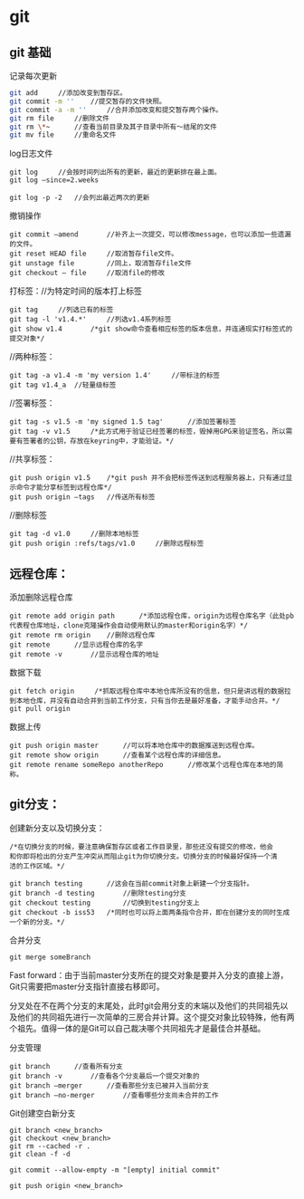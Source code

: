 # git

## git 基础

记录每次更新
```bash
git add     //添加改变到暂存区。
git commit -m ''    //提交暂存的文件快照。
git commit -a -m ''     //合并添加改变和提交暂存两个操作。
git rm file     //删除文件
git rm \*~      //查看当前目录及其子目录中所有～结尾的文件
git mv file     //重命名文件
```

log日志文件
```
git log     //会按时间列出所有的更新，最近的更新排在最上面。
git log —since=2.weeks

git log -p -2   //会列出最近两次的更新
```

撤销操作
```
git commit —amend       //补齐上一次提交，可以修改message，也可以添加一些遗漏的文件。
git reset HEAD file     //取消暂存file文件。
git unstage file        //同上，取消暂存file文件
git checkout — file     //取消file的修改
```

打标签：//为特定时间的版本打上标签
```
git tag     //列选已有的标签
git tag -l 'v1.4.*'     //列选v1.4系列标签
git show v1.4       /*git show命令查看相应标签的版本信息，并连通现实打标签式的提交对象*/
```

//两种标签：
```
git tag -a v1.4 -m 'my version 1.4'     //带标注的标签
git tag v1.4_a  //轻量级标签
```

//签署标签：
```
git tag -s v1.5 -m 'my signed 1.5 tag'      //添加签署标签
git tag -v v1.5     /*此方式用于验证已经签署的标签，毁掉用GPG来验证签名，所以需要有签署者的公钥，存放在keyring中，才能验证。*/
```

//共享标签：
```
git push origin v1.5    /*git push 并不会把标签传送到远程服务器上，只有通过显示命令才能分享标签到远程仓库*/
git push origin —tags   //传送所有标签
```

//删除标签
```
git tag -d v1.0     //删除本地标签
git push origin :refs/tags/v1.0     //删除远程标签
```

## 远程仓库：

添加删除远程仓库
```
git remote add origin path      /*添加远程仓库，origin为远程仓库名字（此处pb代表程仓库地址，clone克隆操作会自动使用默认的master和origin名字）*/
git remote rm origin    //删除远程仓库
git remote      //显示远程仓库的名字
git remote -v       //显示远程仓库的地址
```

数据下载
```
git fetch origin     /*抓取远程仓库中本地仓库所没有的信息，但只是讲远程的数据拉到本地仓库，并没有自动合并到当前工作分支，只有当你去是最好准备，才能手动合并。*/
git pull origin
```

数据上传
```
git push origin master      //可以将本地仓库中的数据推送到远程仓库。
git remote show origin      //查看某个远程仓库的详细信息。
git remote rename someRepo anotherRepo      //修改某个远程仓库在本地的简称。
```


## git分支：

创建新分支以及切换分支：
```
/*在切换分支的时候，要注意确保暂存区或者工作目录里，那些还没有提交的修改，他会   
和你即将检出的分支产生冲突从而阻止git为你切换分支。切换分支的时候最好保持一个清
洁的工作区域。*/

git branch testing      //这会在当前commit对象上新建一个分支指针。
git branch -d testing       //删除testing分支
git checkout testing        //切换到testing分支上
git checkout -b iss53   /*同时也可以将上面两条指令合并，即在创建分支的同时生成一个新的分支。*/
```

合并分支
```
git merge someBranch
```

Fast forward：由于当前master分支所在的提交对象是要并入分支的直接上游，Git只需要把master分支指针直接右移即可。

分叉处在不在两个分支的末尾处，此时git会用分支的末端以及他们的共同祖先以及他们的共同祖先进行一次简单的三房合并计算。这个提交对象比较特殊，他有两个祖先。值得一体的是Git可以自己裁决哪个共同祖先才是最佳合并基础。

分支管理
```
git branch      //查看所有分支
git branch -v       //查看各个分支最后一个提交对象的
git branch —merger      //查看那些分支已被并入当前分支
git branch —no-merger       //查看哪些分支尚未合并的工作
```

Git创建空白新分支
```
git branch <new_branch>
git checkout <new_branch>
git rm --cached -r . 
git clean -f -d

git commit --allow-empty -m "[empty] initial commit"

git push origin <new_branch>
```
